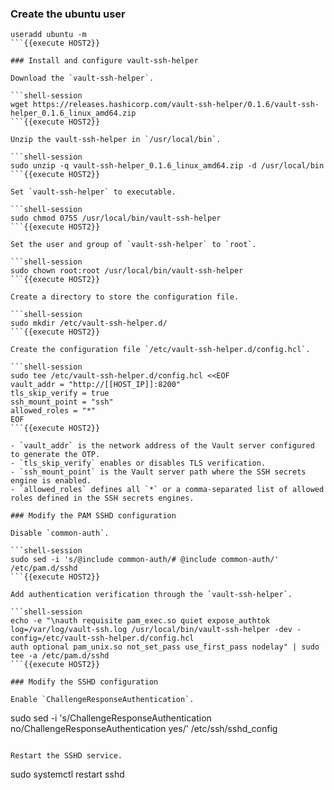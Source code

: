 ### Create the ubuntu user

```shell-session
useradd ubuntu -m
```{{execute HOST2}}

### Install and configure vault-ssh-helper

Download the `vault-ssh-helper`.

```shell-session
wget https://releases.hashicorp.com/vault-ssh-helper/0.1.6/vault-ssh-helper_0.1.6_linux_amd64.zip
```{{execute HOST2}}

Unzip the vault-ssh-helper in `/usr/local/bin`.

```shell-session
sudo unzip -q vault-ssh-helper_0.1.6_linux_amd64.zip -d /usr/local/bin
```{{execute HOST2}}

Set `vault-ssh-helper` to executable.

```shell-session
sudo chmod 0755 /usr/local/bin/vault-ssh-helper
```{{execute HOST2}}

Set the user and group of `vault-ssh-helper` to `root`.

```shell-session
sudo chown root:root /usr/local/bin/vault-ssh-helper
```{{execute HOST2}}

Create a directory to store the configuration file.

```shell-session
sudo mkdir /etc/vault-ssh-helper.d/
```{{execute HOST2}}

Create the configuration file `/etc/vault-ssh-helper.d/config.hcl`.

```shell-session
sudo tee /etc/vault-ssh-helper.d/config.hcl <<EOF
vault_addr = "http://[[HOST_IP]]:8200"
tls_skip_verify = true
ssh_mount_point = "ssh"
allowed_roles = "*"
EOF
```{{execute HOST2}}

- `vault_addr` is the network address of the Vault server configured to generate the OTP.
- `tls_skip_verify` enables or disables TLS verification.
- `ssh_mount_point` is the Vault server path where the SSH secrets engine is enabled.
- `allowed_roles` defines all `*` or a comma-separated list of allowed roles defined in the SSH secrets engines.

### Modify the PAM SSHD configuration

Disable `common-auth`.

```shell-session
sudo sed -i 's/@include common-auth/# @include common-auth/' /etc/pam.d/sshd
```{{execute HOST2}}

Add authentication verification through the `vault-ssh-helper`.

```shell-session
echo -e "\nauth requisite pam_exec.so quiet expose_authtok log=/var/log/vault-ssh.log /usr/local/bin/vault-ssh-helper -dev -config=/etc/vault-ssh-helper.d/config.hcl
auth optional pam_unix.so not_set_pass use_first_pass nodelay" | sudo tee -a /etc/pam.d/sshd
```{{execute HOST2}}

### Modify the SSHD configuration

Enable `ChallengeResponseAuthentication`.

```
sudo sed -i 's/ChallengeResponseAuthentication no/ChallengeResponseAuthentication yes/' /etc/ssh/sshd_config
```{{execute HOST2}}

Restart the SSHD service.

```
sudo systemctl restart sshd
```{{execute HOST2}}